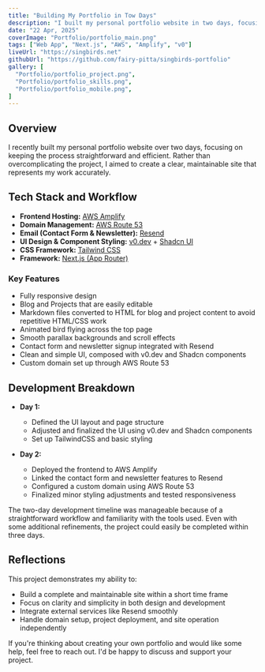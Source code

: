 ```yaml
---
title: "Building My Portfolio in Tow Days"
description: "I built my personal portfolio website in two days, focusing on a clear and maintainable design without unnecessary complexity."
date: "22 Apr, 2025"
coverImage: "Portfolio/portfolio_main.png"
tags: ["Web App", "Next.js", "AWS", "Amplify", "v0"]
liveUrl: "https://singbirds.net"
githubUrl: "https://github.com/fairy-pitta/singbirds-portfolio"
gallery: [
  "Portfolio/portfolio_project.png",
  "Portfolio/portfolio_skills.png",
  "Portfolio/portfolio_mobile.png",
]
---
```


## Overview

I recently built my personal portfolio website over two days, focusing on keeping the process straightforward and efficient. Rather than overcomplicating the project, I aimed to create a clear, maintainable site that represents my work accurately.

## Tech Stack and Workflow

- **Frontend Hosting:** [AWS Amplify](https://aws.amazon.com/amplify/)
- **Domain Management:** [AWS Route 53](https://aws.amazon.com/route53/)
- **Email (Contact Form & Newsletter):** [Resend](https://resend.com/)
- **UI Design & Component Styling:** [v0.dev](https://v0.dev/) + [Shadcn UI](https://ui.shadcn.dev/)
- **CSS Framework:** [Tailwind CSS](https://tailwindcss.com/)
- **Framework:** [Next.js (App Router)](https://nextjs.org/)

### Key Features

- Fully responsive design
- Blog and Projects that are easily editable
- Markdown files converted to HTML for blog and project content to avoid repetitive HTML/CSS work
- Animated bird flying across the top page
- Smooth parallax backgrounds and scroll effects
- Contact form and newsletter signup integrated with Resend
- Clean and simple UI, composed with v0.dev and Shadcn components
- Custom domain set up through AWS Route 53

## Development Breakdown

- **Day 1:**
  - Defined the UI layout and page structure
  - Adjusted and finalized the UI using v0.dev and Shadcn components
  - Set up TailwindCSS and basic styling

- **Day 2:**
  - Deployed the frontend to AWS Amplify
  - Linked the contact form and newsletter features to Resend
  - Configured a custom domain using AWS Route 53
  - Finalized minor styling adjustments and tested responsiveness

The two-day development timeline was manageable because of a straightforward workflow and familiarity with the tools used. Even with some additional refinements, the project could easily be completed within three days.

## Reflections

This project demonstrates my ability to:

- Build a complete and maintainable site within a short time frame
- Focus on clarity and simplicity in both design and development
- Integrate external services like Resend smoothly
- Handle domain setup, project deployment, and site operation independently

If you're thinking about creating your own portfolio and would like some help, feel free to reach out. I'd be happy to discuss and support your project.
